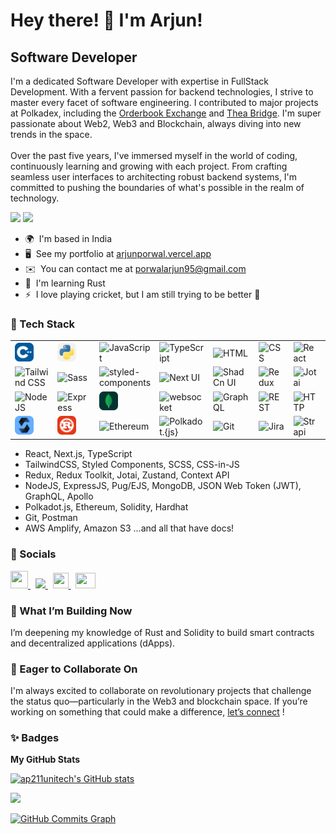 Hey there! 👋 I'm Arjun!
=============================

Software Developer
------------------

I'm a dedicated Software Developer with expertise in FullStack Development. With a fervent passion for backend technologies, I strive to master every facet of software engineering. I contributed to major projects at Polkadex, including the [Orderbook Exchange](https://orderbook.polkadex.trade) and [Thea Bridge](https://orderbook.polkadex.trade/thea). I'm super passionate about Web2, Web3 and Blockchain, always diving into new trends in the space.
</br> </br>
Over the past five years, I've immersed myself in the world of coding, continuously learning and growing with each project. From crafting seamless user interfaces to architecting robust backend systems, I'm committed to pushing the boundaries of what's possible in the realm of technology.

![](https://komarev.com/ghpvc/?username=ap211unitech&abbreviated=true&style=for-the-badge&color=0891b2&labelColor=000000)  <a href="https://www.github.com/ap211unitech" target="_blank" rel="noreferrer"><img
src="https://img.shields.io/github/followers/ap211unitech?logo=github&style=for-the-badge&color=0891b2&labelColor=000000" /></a> &nbsp;

* 🌍  I'm based in India
* 🖥️  See my portfolio at [arjunporwal.vercel.app](https://arjunporwal.vercel.app)
* ✉️  You can contact me at [porwalarjun95@gmail.com](mailto:porwalarjun95@gmail.com)
* 🧠  I'm learning Rust
* ⚡  I love playing cricket, but I am still trying to be better 🤫

### 🔧 Tech Stack

<table>
  <tr>
    <td>
      <img
        width="30"
        src="https://raw.githubusercontent.com/tandpfun/skill-icons/65dea6c4eaca7da319e552c09f4cf5a9a8dab2c8/icons/CPP.svg"
        alt="C++"
        title="C++"
      />
    </td>
    <td>
      <img
        width="30"
        src="https://raw.githubusercontent.com/tandpfun/skill-icons/65dea6c4eaca7da319e552c09f4cf5a9a8dab2c8/icons/Python-Light.svg"
        alt="Python"
        title="Python"
      />
    </td>
    <td>
      <img
        width="30"
        src="https://user-images.githubusercontent.com/25181517/117447155-6a868a00-af3d-11eb-9cfe-245df15c9f3f.png"
        alt="JavaScript"
        title="JavaScript"
      />
    </td>
    <td>
      <img
        width="30"
        src="https://user-images.githubusercontent.com/25181517/183890598-19a0ac2d-e88a-4005-a8df-1ee36782fde1.png"
        alt="TypeScript"
        title="TypeScript"
      />
    </td>
    <td>
      <img
        width="30"
        src="https://user-images.githubusercontent.com/25181517/192158954-f88b5814-d510-4564-b285-dff7d6400dad.png"
        alt="HTML"
        title="HTML"
      />
    </td>
    <td>
      <img
        width="30"
        src="https://user-images.githubusercontent.com/25181517/183898674-75a4a1b1-f960-4ea9-abcb-637170a00a75.png"
        alt="CSS"
        title="CSS"
      />
    </td>
    <td>
      <img
        width="30"
        src="https://user-images.githubusercontent.com/25181517/183897015-94a058a6-b86e-4e42-a37f-bf92061753e5.png"
        alt="React"
        title="React"
      />
    </td>
    <td>
      <img
        width="30"
        src="https://raw.githubusercontent.com/danielcranney/readme-generator/main/public/icons/skills/nextjs.svg"
        alt="Next.js"
        title="Next.js"
      />
    </td>
  </tr>
  <tr>
    <td>
      <img
        width="30"
        src="https://user-images.githubusercontent.com/25181517/202896760-337261ed-ee92-4979-84c4-d4b829c7355d.png"
        alt="Tailwind CSS"
        title="Tailwind CSS"
      />
    </td>
    <td>
      <img
        width="30"
        src="https://user-images.githubusercontent.com/25181517/192158956-48192682-23d5-4bfc-9dfb-6511ade346bc.png"
        alt="Sass"
        title="Sass"
      />
    </td>
    <td>
      <img
        width="30"
        src="https://www.styled-components.com/atom.png"
        alt="styled-components"
        title="styled-components"
      />
    </td>
    <td>
      <img
        width="30"
        src="https://github.com/user-attachments/assets/9027732b-de8c-4c4b-a065-235e15e33e5e"
        alt="Next UI"
        title="Next UI"
      />
    </td>
    <td>
      <img
        width="30"
        src="https://github.com/user-attachments/assets/e4bd419a-2a4a-459a-ba9a-d3324e693c4d"
        alt="ShadCn UI"
        title="ShadCn UI"
      />
    </td>
    <td>
      <img
        width="30"
        src="https://user-images.githubusercontent.com/25181517/187896150-cc1dcb12-d490-445c-8e4d-1275cd2388d6.png"
        alt="Redux"
        title="Redux"
      />
    </td>
    <td>
      <img
        width="30"
        src="https://cdn.candycode.com/jotai/jotai-mascot.png"
        alt="Jotai"
        title="Jotai"
      />
    </td>
    <td>
      <img
        width="30"
        src="https://zustand-demo.pmnd.rs/logo192.png"
        alt="Zustand"
        title="Zustand"
      />
    </td>
  </tr>
  <tr>
    <td>
      <img
        width="30"
        src="https://raw.githubusercontent.com/danielcranney/readme-generator/main/public/icons/skills/nodejs-colored.svg"
        alt="NodeJS"
        title="NodeJS"
      />
    </td>
    <td>
      <img
        width="30"
        src="https://raw.githubusercontent.com/danielcranney/readme-generator/main/public/icons/skills/express.svg"
        alt="Express"
        title="Express"
      />
    </td>
    <td>
      <img
        width="30"
        src="https://raw.githubusercontent.com/tandpfun/skill-icons/65dea6c4eaca7da319e552c09f4cf5a9a8dab2c8/icons/MongoDB.svg"
        alt="MongoDB"
        title="MongoDB"
      />
    </td>
    <td>
      <img
        width="30"
        src="https://user-images.githubusercontent.com/25181517/187070862-03888f18-2e63-4332-95fb-3ba4f2708e59.png"
        alt="websocket"
        title="websocket"
      />
    </td>
    <td>
      <img
        width="30"
        src="https://user-images.githubusercontent.com/25181517/192107856-aa92c8b1-b615-47c3-9141-ed0d29a90239.png"
        alt="GraphQL"
        title="GraphQL"
      />
    </td>
    <td>
      <img
        width="30"
        src="https://user-images.githubusercontent.com/25181517/192107858-fe19f043-c502-4009-8c47-476fc89718ad.png"
        alt="REST"
        title="REST"
      />
    </td>
    <td>
      <img
        width="30"
        src="https://user-images.githubusercontent.com/25181517/192107854-765620d7-f909-4953-a6da-36e1ef69eea6.png"
        alt="HTTP"
        title="HTTP"
      />
    </td>
    <td>
      <img
        width="30"
        src="https://raw.githubusercontent.com/tandpfun/skill-icons/65dea6c4eaca7da319e552c09f4cf5a9a8dab2c8/icons/AWS-Dark.svg"
        alt="AWS"
        title="AWS"
      />
    </td>
  </tr>
  <tr>
    <td>
      <img
        width="30"
        src="https://raw.githubusercontent.com/tandpfun/skill-icons/65dea6c4eaca7da319e552c09f4cf5a9a8dab2c8/icons/Solidity.svg"
        alt="Solidity"
        title="Solidity"
      />
    </td>
    <td>
      <img
        width="30"
        src="https://raw.githubusercontent.com/tandpfun/skill-icons/65dea6c4eaca7da319e552c09f4cf5a9a8dab2c8/icons/Rust.svg"
        alt="Rust"
        title="Rust"
      />
    </td>
    <td>
      <img
        width="30"
        src="https://raw.githubusercontent.com/danielcranney/readme-generator/main/public/icons/skills/ethereum.svg"
        alt="Ethereum"
        title="Ethereum"
      />
    </td>
    <td>
      <img
        width="30"
        src="https://avatars.githubusercontent.com/u/33775474?s=280&v=4"
        alt="Polkadot.{js}"
        title="Polkadot.{js}"
      />
    </td>
    <td>
      <img
        width="30"
        src="https://user-images.githubusercontent.com/25181517/192108372-f71d70ac-7ae6-4c0d-8395-51d8870c2ef0.png"
        alt="Git"
        title="Git"
      />
    </td>
    <td>
      <img
        width="30"
        src="https://user-images.githubusercontent.com/25181517/183912952-83784e94-629d-4c34-a961-ae2ae795b662.png"
        alt="Jira"
        title="Jira"
      />
    </td>
    <td>
      <img
        width="30"
        src="https://github-production-user-asset-6210df.s3.amazonaws.com/54946572/281752331-0ed1571c-e3df-4f34-94df-102c0afbdb2b.png"
        alt="Strapi"
        title="Strapi"
      />
    </td>
    <td>
      <img
        width="30"
        src="https://upload.wikimedia.org/wikipedia/commons/thumb/9/9a/Visual_Studio_Code_1.35_icon.svg/1024px-Visual_Studio_Code_1.35_icon.svg.png"
        alt="VSCode"
        title="Visual Studio Code"
      />
    </td>
  </tr>
</table>


- React, Next.js, TypeScript
- TailwindCSS, Styled Components, SCSS, CSS-in-JS
- Redux, Redux Toolkit, Jotai, Zustand, Context API
- NodeJS, ExpressJS, Pug/EJS, MongoDB, JSON Web Token (JWT), GraphQL, Apollo
- Polkadot.js, Ethereum, Solidity, Hardhat
- Git, Postman
- AWS Amplify, Amazon S3
  ...and all that have docs!

### 💬 Socials

<p align="left"> <a href="https://www.github.com/ap211unitech" target="_blank" rel="noreferrer"> <picture> <source media="(prefers-color-scheme: dark)" srcset="https://raw.githubusercontent.com/danielcranney/readme-generator/main/public/icons/socials/github-dark.svg" /> <source media="(prefers-color-scheme: light)" srcset="https://raw.githubusercontent.com/danielcranney/readme-generator/main/public/icons/socials/github.svg" /> <img src="https://raw.githubusercontent.com/danielcranney/readme-generator/main/public/icons/socials/github.svg" width="28" height="28" /> </picture> </a> &nbsp; <a href="https://www.linkedin.com/in/arjun-porwal-9198b71a3/" target="_blank" rel="noreferrer"> <picture> <source media="(prefers-color-scheme: dark)" srcset="https://raw.githubusercontent.com/danielcranney/readme-generator/main/public/icons/socials/linkedin.svg" width="28" height="28" /> <img src="https://raw.githubusercontent.com/danielcranney/readme-generator/main/public/icons/socials/linkedin.svg" /> <source media="(prefers-color-scheme: light)" srcset="https://raw.githubusercontent.com/danielcranney/readme-generator/main/public/icons/socials/linkedin.svg" />  </picture> </a> &nbsp; <a href="https://www.x.com/arjun_porwal_33" target="_blank" rel="noreferrer"> <picture> <source media="(prefers-color-scheme: dark)" srcset="https://raw.githubusercontent.com/danielcranney/readme-generator/main/public/icons/socials/twitter-dark.svg" /> <source media="(prefers-color-scheme: light)" srcset="https://raw.githubusercontent.com/danielcranney/readme-generator/main/public/icons/socials/twitter.svg" /> <img src="https://raw.githubusercontent.com/danielcranney/readme-generator/main/public/icons/socials/twitter.svg" width="25" height="25" /> </picture> </a> &nbsp; <a href="https://www.dev.to/ap211" target="_blank" rel="noreferrer"> <picture> <source media="(prefers-color-scheme: dark)" srcset="https://raw.githubusercontent.com/danielcranney/readme-generator/main/public/icons/socials/devdotto-dark.svg" /> <source media="(prefers-color-scheme: light)" srcset="https://raw.githubusercontent.com/danielcranney/readme-generator/main/public/icons/socials/devdotto.svg" /> <img src="https://raw.githubusercontent.com/danielcranney/readme-generator/main/public/icons/socials/devdotto.svg" width="32" height="25" /> </picture> </a></p>

### 🔭 What I’m Building Now
I’m deepening my knowledge of Rust and Solidity to build smart contracts and decentralized applications (dApps).

### 🎯 Eager to Collaborate On
I'm always excited to collaborate on revolutionary projects that challenge the status quo—particularly in the Web3 and blockchain space. If you’re working on something that could make a difference, [let’s connect](https://www.linkedin.com/in/arjun-porwal-9198b71a3/) !

### ✨ Badges

<b>My GitHub Stats</b>

<a href="http://www.github.com/ap211unitech"><img src="https://github-readme-stats.vercel.app/api?username=ap211unitech&show_icons=true&hide=&count_private=true&title_color=0891b2&text_color=ffffff&icon_color=0891b2&bg_color=1c1917&hide_border=true&show_icons=true" alt="ap211unitech's GitHub stats" /></a> &nbsp;

<a href="http://www.github.com/ap211unitech"><img src="https://streak-stats.demolab.com/?user=ap211unitech&stroke=ffffff&background=1c1917&ring=0891b2&fire=0891b2&currStreakNum=ffffff&currStreakLabel=0891b2&sideNums=ffffff&sideLabels=ffffff&dates=ffffff&hide_border=true" /></a> &nbsp;

<a href="http://www.github.com/ap211unitech"><img src="https://github-readme-activity-graph.vercel.app/graph?username=ap211unitech&bg_color=1c1917&color=ffffff&line=0891b2&point=ffffff&area_color=1c1917&area=true&hide_border=true&custom_title=GitHub%20Commits%20Graph" alt="GitHub Commits Graph" /></a> &nbsp;
